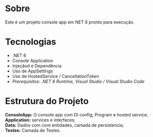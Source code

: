 # Sobre
Este é um projeto console app em NET 6 pronto para execução.

# Tecnologias
* .NET 6
* Console Application
* Injeçãod e Dependência
* Uso de AppSettings
* Uso de HostedService / CancellationToken
* <i>Prerequisitos: .NET 6 Runtime, Visual Studio / Visual Studio Code </i><br />

# Estrutura do Projeto
<b>ConsoleApp:</b> O console app com DI config, Program e hosted service; <br />
<b>Application:</b> services e interfaces; <br />
<b>Data:</b> Dados com core entidades, camada de persistencia; <br />
<b>Testes:</b> Camada de Testes. 

